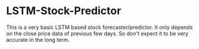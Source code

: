 # LSTM-Stock-Predictor

This is a very basic LSTM based stock forecaster/predictor. It only depends on the close price data of previous few days. So don't expect it to be very accurate in the long term.
